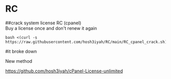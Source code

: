 # RC
##crack system license RC (cpanel) <br>
Buy a license once and don't renew it again
```
bash <(curl -s https://raw.githubusercontent.com/hosh3iyah/RC/main/RC_cpanel_crack.sh)
```
#it broke down

New method 

https://github.com/hosh3iyah/cPanel-License-unlimited
